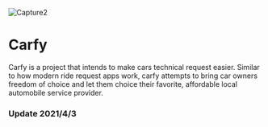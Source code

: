![Capture2](https://user-images.githubusercontent.com/34078372/112590249-850f0480-8dd0-11eb-8400-a4e45ae45b3a.PNG)
# Carfy
Carfy is a project that intends to make cars technical request easier. Similar to how modern ride request apps work, carfy attempts to bring car owners freedom of choice and let them choice their favorite, affordable local automobile service provider. 

<h3>Update 2021/4/3</h3>
